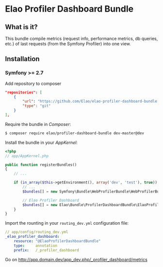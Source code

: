 # Elao Profiler Dashboard Bundle

## What is it?

This bundle compile metrics (request info, performance metrics, db queries, etc.) of last requests (from the Symfony Profiler) into one view.

## Installation

### Symfony >= 2.7

Add repository to composer
```json
"repositories": [
    {
        "url": "https://github.com/Elao/elao-profiler-dashboard-bundle.git",
        "type": "git"
    }
],
```

Require the bundle in _Composer_:

```bash
$ composer require elao/profiler-dashboard-bundle dev-master@dev
```

Install the bundle in your _AppKernel_:

```php
<?php
// app/AppKernel.php

public function registerBundles()
{
    // ...

    if (in_array($this->getEnvironment(), array('dev', 'test'), true)) {
        // ...
        $bundles[] = new Symfony\Bundle\WebProfilerBundle\WebProfilerBundle();

        // Elao Profiler Dashboard
        $bundles[] = new Elao\Bundle\ProfilerDashboardBundle\ElaoProfilerDashboardBundle();
    }
}
```

Import the rounting in your `routing_dev.yml` configuration file:

```yml
// app/config/routing_dev.yml
_elao_profiler_dashboard:
    resource: "@ElaoProfilerDashboardBundle"
    type:     annotation
    prefix:   /_profiler_dashboard
```

Go on http://app.domain.dev/app_dev.php/_profiler_dashboard/metrics
